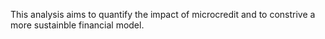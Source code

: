 This analysis aims to quantify the impact of microcredit and to constrive a more sustainble financial model.
